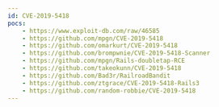 ```yaml
---
id: CVE-2019-5418
pocs: 
    - https://www.exploit-db.com/raw/46585
    - https://github.com/mpgn/CVE-2019-5418
    - https://github.com/omarkurt/CVE-2019-5418
    - https://github.com/brompwnie/CVE-2019-5418-Scanner
    - https://github.com/mpgn/Rails-doubletap-RCE
    - https://github.com/takeokunn/CVE-2019-5418
    - https://github.com/Bad3r/RailroadBandit
    - https://github.com/ztgrace/CVE-2019-5418-Rails3
    - https://github.com/random-robbie/CVE-2019-5418
---
```

